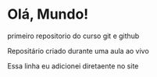 # Olá, Mundo!
 primeiro repositorio do curso git e github

Repositário criado durante uma aula ao vivo

Essa linha eu adicionei diretaente no site
